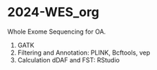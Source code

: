 # 2024-WES_org
Whole Exome Sequencing for OA. 
1. GATK
2. Filtering and Annotation: PLINK, Bcftools, vep
3. Calculation dDAF and FST: RStudio
